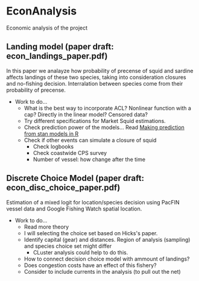 # EconAnalysis
Economic analysis of the project

## Landing model (paper draft: econ_landings_paper.pdf)
In this paper we analayze how probability of precense of squid and sardine affects landings of these two species, taking into consideration closures and no-fishing decision. 
Interralation between species come from their probability of precense. 

+ Work to do...
  + What is the best way to incorporate ACL? Nonlinear function with a cap? Directly in the linear model? Censored data?
  + Try different specifications for Market Squid estimations.
  + Check prediction power of the models... Read [Making prediction from stan models in R](https://medium.com/@alex.pavlakis/making-predictions-from-stan-models-in-r-3e349dfac1ed)
  + Check if other events can simulate a closure of squid
	+ Check logbooks
  	+ Check coastwide CPS survey
	+ Number of vessel: how change after the time

## Discrete Choice Model (paper draft: econ_disc_choice_paper.pdf)
Estimation of a mixed logit for location/species decision using PacFIN vessel data and Google Fishing Watch spatial location. 

+ Work to do...
  + Read more theory
  + I will selecting the choice set based on Hicks's paper.
  + Identify capital (gear) and distances. Region of analysis (sampling) and species choice set might differ
	+ CLuster analysis could help to do this.
  + How to connect decision choice model with ammount of landings?
  + Does congestion costs have an effect of this fishery?
  + Consider to include currents in the analysis (to pull out the net)


